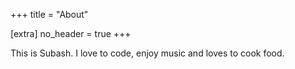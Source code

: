+++
title = "About"

[extra]
no_header = true
+++

This is Subash. I love to code, enjoy music and loves to cook food.
